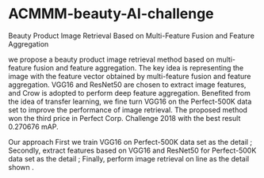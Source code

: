 # ACMMM-beauty-AI-challenge
Beauty Product Image Retrieval Based on Multi-Feature Fusion and Feature Aggregation

we propose a beauty product image retrieval method based on multi-feature fusion and feature aggregation. The key idea is representing the image with the feature vector obtained by multi-feature fusion and feature aggregation. VGG16 and ResNet50 are chosen to extract image features, and Crow is adopted to perform deep feature aggregation. Benefited from the idea of transfer learning, we fine turn VGG16 on the Perfect-500K data set to improve the performance of image retrieval. The proposed method won the third price in Perfect Corp. Challenge 2018 with the best result 0.270676 mAP.

Our approach
 First we train VGG16 on Perfect-500K data set as the detail ;
 Secondly, extract features based on VGG16 and ResNet50 for Perfect-500K data set as the detail ; 
 Finally, perform image retrieval on line as the detail shown .
 
 
